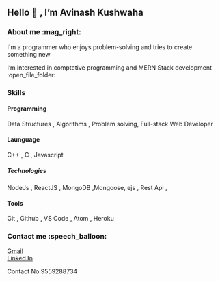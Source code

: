<h2> Hello 👋 , I’m Avinash Kushwaha </h2>
 <h3>About me :mag_right:</h3>
  <p> I'm a programmer who enjoys problem-solving and tries to create something new</p>
  <p> I’m interested in  comptetive programming and MERN Stack development :open_file_folder: </p>
  <h3>Skills</h3>
  <p>
  <h4>Programming</h4> 
  Data Structures , Algorithms , Problem solving, Full-stack Web Developer
  
 <h4>Launguage</h4>
  C++ , C , Javascript
  
  <h5>Technologies</h5>
  NodeJs , ReactJS , MongoDB ,Mongoose, ejs , Rest Api ,
  
  <h4>Tools</h4>
  Git , Github , VS Code , Atom , Heroku
  </p>
  
  <h3>Contact me :speech_balloon:</h3>
  <a href="mailto:avinash.btech.iet@gmail.com">Gmail</a>
  <br>
  <a href="https://www.linkedin.com/in/avinash-kushwaha-78a2621a9/">Linked In</a>
  <br>
  <p>Contact No:9559288734</p>



<!---
Avinash Kushwaha is a ✨ special ✨ repository because its `README.md` (this file) appears on your GitHub profile.
You can click the Preview link to take a look at your changes.
--->

